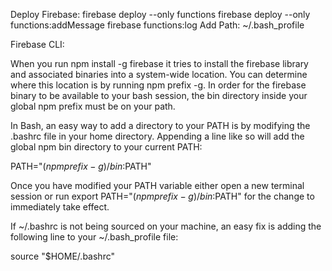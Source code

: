 Deploy Firebase:
firebase deploy --only functions
firebase deploy --only functions:addMessage
firebase functions:log
Add Path:
~/.bash_profile

Firebase CLI:

When you run npm install -g firebase it tries to install the firebase library and associated binaries into a system-wide location. You can determine where this location is by running npm prefix -g. In order for the firebase binary to be available to your bash session, the bin directory inside your global npm prefix must be on your path.

In Bash, an easy way to add a directory to your PATH is by modifying the .bashrc file in your home directory. Appending a line like so will add the global npm bin directory to your current PATH:

PATH="$(npm prefix -g)/bin:$PATH"

Once you have modified your PATH variable either open a new terminal session or run export PATH="$(npm prefix -g)/bin:$PATH" for the change to immediately take effect.

If ~/.bashrc is not being sourced on your machine, an easy fix is adding the following line to your ~/.bash_profile file:

source "$HOME/.bashrc"
